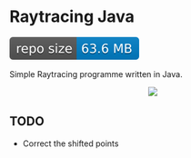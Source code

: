 # Raytracing Java

![GitHub repo size](https://github.com/gp-97/RaytracingJava/blob/master/RepoSize.svg)

Simple Raytracing programme written in Java.

<div align="center"><img src="https://github.com/gp-97/RaytracingJava/blob/master/data/outputs/DemoGif.gif"/></div>

## TODO
 - Correct the shifted points
